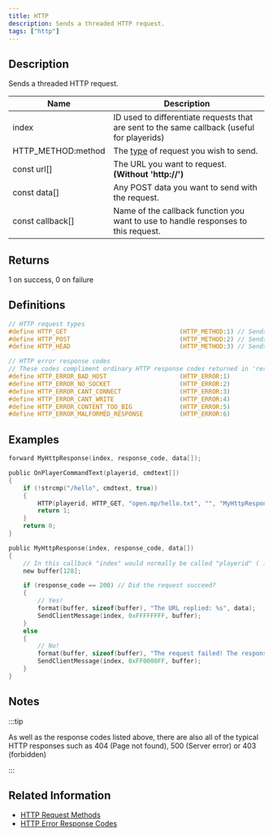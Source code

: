 ```yaml
---
title: HTTP
description: Sends a threaded HTTP request.
tags: ["http"]
---
```


## Description

Sends a threaded HTTP request.

| Name               | Description                                                                                 |
|--------------------|---------------------------------------------------------------------------------------------|
| index              | ID used to differentiate requests that are sent to the same callback (useful for playerids) |
| HTTP_METHOD:method | The [type](../resources/http-request-methods) of request you wish to send.                  |
| const url[]        | The URL you want to request. **(Without 'http://')**                                        |
| const data[]       | Any POST data you want to send with the request.                                            |
| const callback[]   | Name of the callback function you want to use to handle responses to this request.          |

## Returns

1 on success, 0 on failure

## Definitions

```c
// HTTP request types
#define HTTP_GET                               (HTTP_METHOD:1) // Sends a regular HTTP request.
#define HTTP_POST                              (HTTP_METHOD:2) // Sends a HTTP request with POST data.
#define HTTP_HEAD                              (HTTP_METHOD:3) // Sends a regular HTTP request, but ignores any response data - returning only the response code.

// HTTP error response codes
// These codes compliment ordinary HTTP response codes returned in 'response_code'
#define HTTP_ERROR_BAD_HOST                    (HTTP_ERROR:1)
#define HTTP_ERROR_NO_SOCKET                   (HTTP_ERROR:2)
#define HTTP_ERROR_CANT_CONNECT                (HTTP_ERROR:3)
#define HTTP_ERROR_CANT_WRITE                  (HTTP_ERROR:4)
#define HTTP_ERROR_CONTENT_TOO_BIG             (HTTP_ERROR:5)
#define HTTP_ERROR_MALFORMED_RESPONSE          (HTTP_ERROR:6)
```

## Examples

```c
forward MyHttpResponse(index, response_code, data[]);

public OnPlayerCommandText(playerid, cmdtext[])
{
    if (!strcmp("/hello", cmdtext, true))
    {
        HTTP(playerid, HTTP_GET, "open.mp/hello.txt", "", "MyHttpResponse");
        return 1;
    }
    return 0;
}

public MyHttpResponse(index, response_code, data[])
{
    // In this callback "index" would normally be called "playerid" ( if you didn't get it already )
    new buffer[128];

    if (response_code == 200) // Did the request succeed?
    {
        // Yes!
        format(buffer, sizeof(buffer), "The URL replied: %s", data);
        SendClientMessage(index, 0xFFFFFFFF, buffer);
    }
    else
    {
        // No!
        format(buffer, sizeof(buffer), "The request failed! The response code was: %d", response_code);
        SendClientMessage(index, 0xFF0000FF, buffer);
    }
}
```

## Notes

:::tip

As well as the response codes listed above, there are also all of the typical HTTP responses such as 404 (Page not found), 500 (Server error) or 403 (forbidden)

:::

## Related Information

- [HTTP Request Methods](../resources/http-request-methods)
- [HTTP Error Response Codes](../resources/http-error-response-codes)
